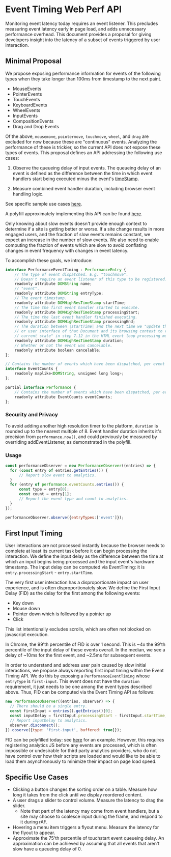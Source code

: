 # Event Timing Web Perf API

Monitoring event latency today requires an event listener.
This precludes measuring event latency early in page load, and adds unnecessary performance overhead.
This document provides a proposal for giving developers insight into the latency of a subset of events triggered by user interaction.

## Minimal Proposal

We propose exposing performance information for events of the following types when they take longer than 100ms from timestamp to the next paint.
* MouseEvents
* PointerEvents
* TouchEvents
* KeyboardEvents
* WheelEvents
* InputEvents
* CompositionEvents
* Drag and Drop Events

Of the above, <code>mousemove</code>, <code>pointermove</code>, <code>touchmove</code>, <code>wheel</code>, and <code>drag</code> are excluded for now because these are "continuous" events.
Analyzing the performance of these is trickier, so the current API does not expose these types of events.
This proposal defines an API addressing the following use cases:

1.  Observe the queueing delay of input events.
The queueing delay of an event is defined as the difference between the time in which event handlers start being executed minus the event's [timeStamp](https://dom.spec.whatwg.org/#dom-event-timestamp).

2.  Measure combined event handler duration, including browser event handling logic.

See specific sample use cases [here](#specific-use-cases).

A polyfill approximately implementing this API can be found [here](https://github.com/tdresser/input-latency-web-perf-polyfill/tree/gh-pages).

Only knowing about slow events doesn't provide enough context to determine if a site is getting better or worse.
If a site change results in more engaged users, and the fraction of slow events remains constant, we expect an increase in the number of slow events.
We also need to enable computing the fraction of events which are slow to avoid conflating changes in event frequency with changes in event latency.

To accomplish these goals, we introduce:

```js
interface PerformanceEventTiming : PerformanceEntry {
    // The type of event dispatched. E.g. "touchmove".
    // Doesn't require an event listener of this type to be registered.
    readonly attribute DOMString name;
    // "event".
    readonly attribute DOMString entryType;
    // The event timestamp.
    readonly attribute DOMHighResTimeStamp startTime;
    // The time the first event handler started to execute.
    readonly attribute DOMHighResTimeStamp processingStart;
    // The time the last event handler finished executing.
    readonly attribute DOMHighResTimeStamp processingEnd;    
    // The duration between |startTime| and the next time we "update the rendering 
    // or user interface of that Document and its browsing context to reflect the 
    // current state" in step 7.12 in the HTML event loop processing model.
    readonly attribute DOMHighResTimeStamp duration;
    // Whether or not the event was cancelable.
    readonly attribute boolean cancelable;
};

// Contains the number of events which have been dispatched, per event type.
interface EventCounts {
    readonly maplike<DOMString, unsigned long long>;
};

partial interface Performance {
    // Contains the number of events which have been dispatched, per event type. Populated asynchronously. 
    readonly attribute EventCounts eventCounts;
};
```

### Security and Privacy
To avoid adding another high resolution timer to the platform, `duration` is rounded up to the nearest multiple of 8.
Event handler duration inherits it's precision from `performance.now()`, and could previously be measured by overriding addEventListener, as demonstrated in the polyfill.

### Usage
```javascript
const performanceObserver = new PerformanceObserver((entries) => {
  for (const entry of entries.getEntries()) {
      // Report slow event to analytics.
  }
  for (entry of performance.eventCounts.entries()) {
      const type = entry[0];
      const count = entry[1];
      // Report the event type and count to analytics.
  }
});

performanceObserver.observe({entryTypes:['event']});
```

## First Input Timing
User interactions are not processed instantly because the browser needs to complete at least its current task before it can begin processing the interaction.
We define the input delay as the difference between the time at which an input begins being processed and the input event's hardware timestamp.
The input delay can be computed via EventTiming: it is `entry.processingStart` - `entry.startTime`.

The very first user interaction has a disproportionate impact on user experience, and is often disproportionately slow.
We define the First Input Delay (FID) as the delay for the first among the following events:
* Key down
* Mouse down
* Pointer down which is followed by a pointer up
* Click

This list intentionally excludes scrolls, which are often not blocked on javascript execution.

In Chrome, the 99'th percentile of FID is over 1 second.
This is ~4x the 99'th percentile of the input delay of these events overall.
In the median, we see a delay of ~10ms for the first event, and ~2.5ms for subsequent events.

In order to understand and address user pain caused by slow initial interactions, we propose always reporting first input timing within the Event Timing API.
We do this by exposing a `PerformanceEventTiming` whose `entryType` is `first-input`.
This event does not have the `duration` requirement, it just needs to be one among the event types described above.
Thus, FID can be computed via the Event Timing API as follows:

```javascript
new PerformanceObserver((entries, observer) => {
  // There should be a single entry.
  const firstInput = entries().getEntries()[0];
  const inputDelay = firstInput.processingStart - firstInput.startTime;
  // Report inputDelay to analytics.
  observer.disconnect();
}).observe({type: 'first-input', buffered: true]});
```

FID can be polyfilled today: see [here](https://github.com/GoogleChromeLabs/first-input-delay) for an example.
However, this requires registering analytics JS before any events are processed, which is often impossible or undesirable for third party analytics providers, who do not have control over how their scripts are loaded and would like to be able to load them asynchronously to minimize their impact on page load speed.

## Specific Use Cases
* Clicking a button changes the sorting order on a table. Measure how long it takes from the click until we display reordered content.
* A user drags a slider to control volume. Measure the latency to drag the slider. 
  * Note that part of the latency may come from event handlers, but a site may choose to coalesce input during the frame, and respond to it during rAF.
* Hovering a menu item triggers a flyout menu. Measure the latency for the flyout to appear.
* Approximate the 75'th percentile of touchstart event queueing delay. An approximation can be achieved by assuming that all events that aren't slow have a queueing delay of 0.
